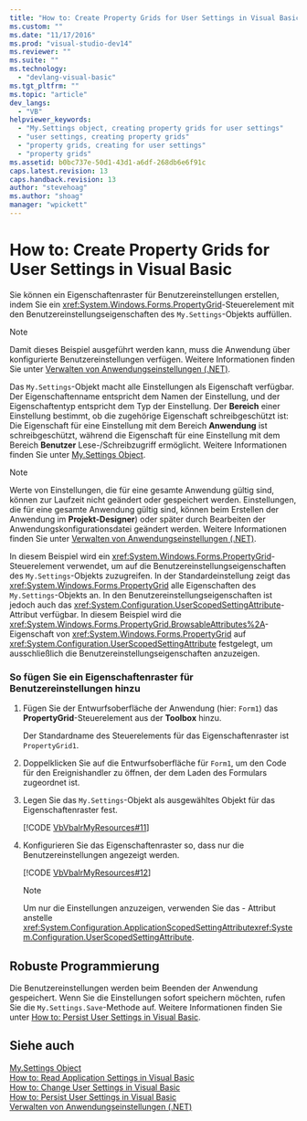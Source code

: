 ```yaml
---
title: "How to: Create Property Grids for User Settings in Visual Basic | Microsoft Docs"
ms.custom: ""
ms.date: "11/17/2016"
ms.prod: "visual-studio-dev14"
ms.reviewer: ""
ms.suite: ""
ms.technology: 
  - "devlang-visual-basic"
ms.tgt_pltfrm: ""
ms.topic: "article"
dev_langs: 
  - "VB"
helpviewer_keywords: 
  - "My.Settings object, creating property grids for user settings"
  - "user settings, creating property grids"
  - "property grids, creating for user settings"
  - "property grids"
ms.assetid: b0bc737e-50d1-43d1-a6df-268db6e6f91c
caps.latest.revision: 13
caps.handback.revision: 13
author: "stevehoag"
ms.author: "shoag"
manager: "wpickett"
---
```

# How to: Create Property Grids for User Settings in Visual Basic
Sie können ein Eigenschaftenraster für Benutzereinstellungen erstellen, indem Sie ein <xref:System.Windows.Forms.PropertyGrid>\-Steuerelement mit den Benutzereinstellungseigenschaften des `My.Settings`\-Objekts auffüllen.  
  
> [!NOTE]
>  Damit dieses Beispiel ausgeführt werden kann, muss die Anwendung über konfigurierte Benutzereinstellungen verfügen.  Weitere Informationen finden Sie unter [Verwalten von Anwendungseinstellungen \(.NET\)](/visual-studio/ide/managing-application-settings-dotnet).  
  
 Das `My.Settings`\-Objekt macht alle Einstellungen als Eigenschaft verfügbar.  Der Eigenschaftenname entspricht dem Namen der Einstellung, und der Eigenschaftentyp entspricht dem Typ der Einstellung.  Der **Bereich** einer Einstellung bestimmt, ob die zugehörige Eigenschaft schreibgeschützt ist: Die Eigenschaft für eine Einstellung mit dem Bereich **Anwendung** ist schreibgeschützt, während die Eigenschaft für eine Einstellung mit dem Bereich **Benutzer** Lese\-\/Schreibzugriff ermöglicht.  Weitere Informationen finden Sie unter [My.Settings Object](../../../../visual-basic/language-reference/objects/my-settings-object.md).  
  
> [!NOTE]
>  Werte von Einstellungen, die für eine gesamte Anwendung gültig sind, können zur Laufzeit nicht geändert oder gespeichert werden.  Einstellungen, die für eine gesamte Anwendung gültig sind, können beim Erstellen der Anwendung im **Projekt\-Designer**\) oder später durch Bearbeiten der Anwendungskonfigurationsdatei geändert werden.  Weitere Informationen finden Sie unter [Verwalten von Anwendungseinstellungen \(.NET\)](/visual-studio/ide/managing-application-settings-dotnet).  
  
 In diesem Beispiel wird ein <xref:System.Windows.Forms.PropertyGrid>\-Steuerelement verwendet, um auf die Benutzereinstellungseigenschaften des `My.Settings`\-Objekts zuzugreifen.  In der Standardeinstellung zeigt das <xref:System.Windows.Forms.PropertyGrid> alle Eigenschaften des `My.Settings`\-Objekts an.  In den Benutzereinstellungseigenschaften ist jedoch auch das <xref:System.Configuration.UserScopedSettingAttribute>\-Attribut verfügbar.  In diesem Beispiel wird die <xref:System.Windows.Forms.PropertyGrid.BrowsableAttributes%2A>\-Eigenschaft von <xref:System.Windows.Forms.PropertyGrid> auf <xref:System.Configuration.UserScopedSettingAttribute> festgelegt, um ausschließlich die Benutzereinstellungseigenschaften anzuzeigen.  
  
### So fügen Sie ein Eigenschaftenraster für Benutzereinstellungen hinzu  
  
1.  Fügen Sie der Entwurfsoberfläche der Anwendung \(hier:  `Form1`\) das **PropertyGrid**\-Steuerelement aus der **Toolbox** hinzu.  
  
     Der Standardname des Steuerelements für das Eigenschaftenraster ist `PropertyGrid1`.  
  
2.  Doppelklicken Sie auf die Entwurfsoberfläche für `Form1`, um den Code für den Ereignishandler zu öffnen, der dem Laden des Formulars zugeordnet ist.  
  
3.  Legen Sie das `My.Settings`\-Objekt als ausgewähltes Objekt für das Eigenschaftenraster fest.  
  
     [!CODE [VbVbalrMyResources#11](../CodeSnippet/VS_Snippets_VBCSharp/VbVbalrMyResources#11)]  
  
4.  Konfigurieren Sie das Eigenschaftenraster so, dass nur die Benutzereinstellungen angezeigt werden.  
  
     [!CODE [VbVbalrMyResources#12](../CodeSnippet/VS_Snippets_VBCSharp/VbVbalrMyResources#12)]  
  
    > [!NOTE]
    >  Um nur die Einstellungen anzuzeigen, verwenden Sie das \- Attribut anstelle <xref:System.Configuration.ApplicationScopedSettingAttribute><xref:System.Configuration.UserScopedSettingAttribute>.  
  
## Robuste Programmierung  
 Die Benutzereinstellungen werden beim Beenden der Anwendung gespeichert.  Wenn Sie die Einstellungen sofort speichern möchten, rufen Sie die `My.Settings.Save`\-Methode auf.  Weitere Informationen finden Sie unter [How to: Persist User Settings in Visual Basic](../../../../visual-basic/developing-apps/programming/app-settings/how-to-persist-user-settings.md).  
  
## Siehe auch  
 [My.Settings Object](../../../../visual-basic/language-reference/objects/my-settings-object.md)   
 [How to: Read Application Settings in Visual Basic](../../../../visual-basic/developing-apps/programming/app-settings/how-to-read-application-settings.md)   
 [How to: Change User Settings in Visual Basic](../../../../visual-basic/developing-apps/programming/app-settings/how-to-change-user-settings.md)   
 [How to: Persist User Settings in Visual Basic](../../../../visual-basic/developing-apps/programming/app-settings/how-to-persist-user-settings.md)   
 [Verwalten von Anwendungseinstellungen \(.NET\)](/visual-studio/ide/managing-application-settings-dotnet)
